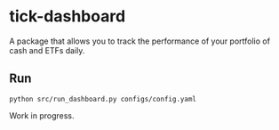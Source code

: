 # tick-dashboard

A package that allows you to track the performance of your portfolio of cash and ETFs daily.

## Run

`python src/run_dashboard.py configs/config.yaml`

Work in progress.
